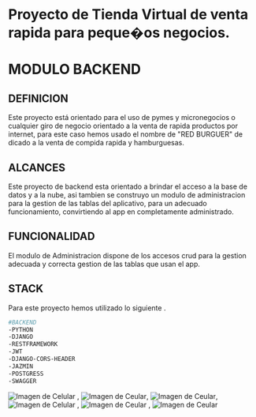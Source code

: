 # Proyecto de Tienda Virtual de venta rapida para peque�os negocios.
# MODULO BACKEND

## DEFINICION
Este proyecto está orientado para el uso de pymes y micronegocios o cualquier giro de negocio orientado a la venta de rapida productos por internet, para este caso hemos usado el nombre de "RED BURGUER" de dicado a la venta de compida rapida y hamburguesas.

## ALCANCES
Este proyecto de backend esta orientado a brindar el acceso a la base de datos y a la nube, asi tambien se construyo un modulo de administracion para la gestion de las tablas del aplicativo, para un adecuado funcionamiento, convirtiendo al app en completamente administrado.

## FUNCIONALIDAD
El modulo de Administracion dispone de los accesos crud para la gestion adecuada y correcta gestion de las tablas que usan el app.

## STACK
Para este proyecto hemos utilizado lo siguiente .

```bash
#BACKEND
-PYTHON
-DJANGO
-RESTFRAMEWORK
-JWT
-DJANGO-CORS-HEADER
-JAZMIN
-POSTGRESS
-SWAGGER
````


![Imagen de Celular](https://github.com/batmanhot/tiendavirtual_backend/blob/main/img/foto8.png)  , ![Imagen de Ceular](https://github.com/batmanhot/tiendavirtual/blob/main/assets/app/Foto2.png), ![Imagen de Ceular](https://github.com/batmanhot/tiendavirtual/blob/main/assets/app/Foto3.png), 
![Imagen de Celular](https://github.com/batmanhot/tiendavirtual/blob/main/assets/app/Foto4.png)  , ![Imagen de Ceular](https://github.com/batmanhot/tiendavirtual/blob/main/assets/app/Foto5.png) , ![Imagen de Ceular](https://github.com/batmanhot/tiendavirtual/blob/main/assets/app/Foto6.png)

